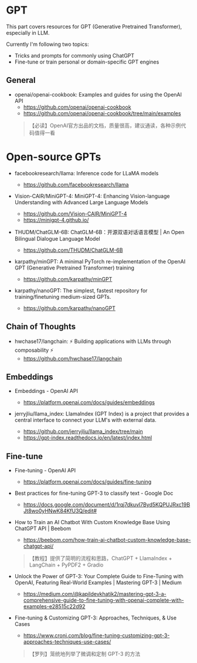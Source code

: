 # GPT
This part covers resources for GPT (Generative Pretrained Transformer), especially in LLM.

Currently I'm following two topics:
* Tricks and prompts for commonly using ChatGPT
* Fine-tune or train personal or domain-specific GPT engines

## General
* openai/openai-cookbook: Examples and guides for using the OpenAI API
  * https://github.com/openai/openai-cookbook
  * https://github.com/openai/openai-cookbook/tree/main/examples
  >【必读】OpenAI官方出品的文档，质量很高，建议通读，各种示例代码值得一看

# Open-source GPTs
* facebookresearch/llama: Inference code for LLaMA models
  * https://github.com/facebookresearch/llama

* Vision-CAIR/MiniGPT-4: MiniGPT-4: Enhancing Vision-language Understanding with Advanced Large Language Models
  * https://github.com/Vision-CAIR/MiniGPT-4
  * https://minigpt-4.github.io/

* THUDM/ChatGLM-6B: ChatGLM-6B：开源双语对话语言模型 | An Open Bilingual Dialogue Language Model
  * https://github.com/THUDM/ChatGLM-6B

* karpathy/minGPT: A minimal PyTorch re-implementation of the OpenAI GPT (Generative Pretrained Transformer) training
  * https://github.com/karpathy/minGPT

* karpathy/nanoGPT: The simplest, fastest repository for training/finetuning medium-sized GPTs.
  * https://github.com/karpathy/nanoGPT


## Chain of Thoughts
* hwchase17/langchain: ⚡ Building applications with LLMs through composability ⚡
  * https://github.com/hwchase17/langchain

## Embeddings
* Embeddings - OpenAI API
  * https://platform.openai.com/docs/guides/embeddings

* jerryjliu/llama_index: LlamaIndex (GPT Index) is a project that provides a central interface to connect your LLM's with external data.
  * https://github.com/jerryjliu/llama_index/tree/main
  * https://gpt-index.readthedocs.io/en/latest/index.html

## Fine-tune
* Fine-tuning - OpenAI API
  * https://platform.openai.com/docs/guides/fine-tuning

* Best practices for fine-tuning GPT-3 to classify text - Google Doc
  * https://docs.google.com/document/d/1rqj7dkuvl7Byd5KQPUJRxc19BJt8wo0yHNwK84KfU3Q/edit#

* How to Train an AI Chatbot With Custom Knowledge Base Using ChatGPT API | Beebom
  * https://beebom.com/how-train-ai-chatbot-custom-knowledge-base-chatgpt-api/
  >【教程】提供了简明的流程和思路，ChatGPT + LlamaIndex + LangChain + PyPDF2 + Gradio
  
* Unlock the Power of GPT-3: Your Complete Guide to Fine-Tuning with OpenAI, Featuring Real-World Examples | Mastering GPT-3 | Medium
  * https://medium.com/@kapildevkhatik2/mastering-gpt-3-a-comprehensive-guide-to-fine-tuning-with-openai-complete-with-examples-e28515c22d92

* Fine-tuning & Customizing GPT-3: Approaches, Techniques, & Use Cases
  * https://www.cronj.com/blog/fine-tuning-customizing-gpt-3-approaches-techniques-use-cases/
  >【罗列】笼统地列举了微调和定制 GPT-3 的方法
  
  

